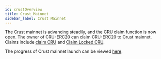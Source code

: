 ```yaml
---
id: crustOverview
title: Crust Mainnet
sidebar_label: Crust Mainnet
---
```


The Crust mainnet is advancing steadily, and the CRU claim function is now open. The owner of CRU-ERC20 can claim CRU-ERC20 to Crust mainnet. Claims include [claim CRU](claims.md) and [Claim Locked CRU](claims-locked-cru.md).

The progress of Crust mainnet launch can be viewed [here](https://medium.com/crustnetwork/big-announcement-crust-mainnet-launch-timeline-c2bd2dc0d490).

<!--
Crust's core functions include token staking, decentralized storage market DSM, and file retrieval mechanism. It is an application ecosystem as well as an economic ecosystem. There is 5 roles in Crust ecosystem: **validator, guarantor, storage user, storage merchant, and developer**

## 1 Validators(Node)

Validator is the maintainer of Crust Network, to be validator, you need:

1. Set up node, please refer [Node Overview](node-overview.md)
2. To be a validator, please refer [Validator Guidance](validatorGuidance.md)
3. Learn the reward and slash details, please refer [Validator](validator.md)

## 2 Guarantor(Token Holder)

Token holders can guarantee Validators(Node) to get reward, to be Guarantor, you need:

1. To be a guarantor, please refer [Guarantor Guidance](guarantor-guidance.md)
2. Learn the reward and slash details, please refer [Guarantor](guarantor.md)

## 3 Storage User

Storage users store files through the standard IPFS protocol and place orders through the [Crust storage market](storageUserGuide.md), letting Crust network save files for you.

## 4 Storage Merchant

The validators provide node resources, they can open [Storage Market](merchantGuidance.md) to provide storage services. These service-providing nodes are so-called storage merchants.

## 5 Developer

The developer documentation will be available at the same time as the storage market.
-->
